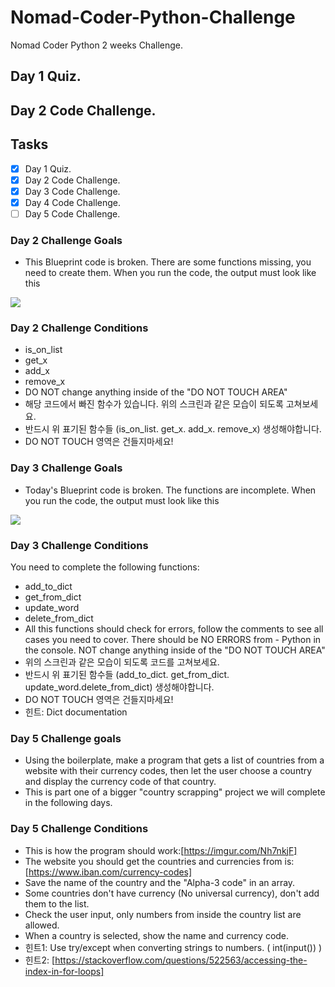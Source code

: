 # Nomad-Coder-Python-Challenge

Nomad Coder Python 2 weeks Challenge.

## Day 1 Quiz.

## Day 2 Code Challenge.

## Tasks

- [x] Day 1 Quiz.
- [x] Day 2 Code Challenge.
- [x] Day 3 Code Challenge.
- [x] Day 4 Code Challenge.
- [ ] Day 5 Code Challenge.

### Day 2 Challenge Goals

- This Blueprint code is broken. There are some functions missing, you need to create them. When you run the code, the output must look like this

<img src="https://nomad-coders-assets.s3.amazonaws.com/media/public/django-summernote/2020-04-13/b23ef8d3-eab8-412d-bd66-ea6062ce2b6f.png">

### Day 2 Challenge Conditions

- is_on_list
- get_x
- add_x
- remove_x
- DO NOT change anything inside of the "DO NOT TOUCH AREA"
- 해당 코드에서 빠진 함수가 있습니다. 위의 스크린과 같은 모습이 되도록 고쳐보세요.
- 반드시 위 표기된 함수들 (is_on_list. get_x. add_x. remove_x) 생성해야합니다.
- DO NOT TOUCH 영역은 건들지마세요!

### Day 3 Challenge Goals

- Today's Blueprint code is broken. The functions are incomplete. When you run the code, the output must look like this

<img src="https://nomad-coders-assets.s3.amazonaws.com/media/public/django-summernote/2020-04-14/3f3c2ef1-5eaa-4a94-b913-f10a9c862224.png">

### Day 3 Challenge Conditions

You need to complete the following functions:

- add_to_dict
- get_from_dict
- update_word
- delete_from_dict
- All this functions should check for errors, follow the comments to see all cases you need to cover. There should be NO ERRORS from - Python in the console. NOT change anything inside of the "DO NOT TOUCH AREA"
- 위의 스크린과 같은 모습이 되도록 코드를 고쳐보세요.
- 반드시 위 표기된 함수들 (add_to_dict. get_from_dict. update_word.delete_from_dict) 생성해야합니다.
- DO NOT TOUCH 영역은 건들지마세요!
- 힌트: Dict documentation

### Day 5 Challenge goals

- Using the boilerplate, make a program that gets a list of countries from a website with their currency codes, then let the user choose a country and display the currency code of that country.
- This is part one of a bigger "country scrapping" project we will complete in the following days.

### Day 5 Challenge Conditions

- This is how the program should work:[https://imgur.com/Nh7nkjF]
- The website you should get the countries and currencies from is:[https://www.iban.com/currency-codes]
- Save the name of the country and the "Alpha-3 code" in an array.
- Some countries don't have currency (No universal currency), don't add them to the list.
- Check the user input, only numbers from inside the country list are allowed.
- When a country is selected, show the name and currency code.
- 힌트1: Use try/except when converting strings to numbers. ( int(input()) )
- 힌트2: [https://stackoverflow.com/questions/522563/accessing-the-index-in-for-loops]
